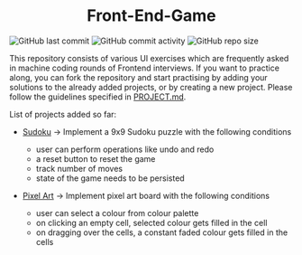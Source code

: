 <h1 align="center">Front-End-Game</h1>

![GitHub last commit](https://img.shields.io/github/last-commit/demondaddy22/front-end-game?color=%23445397&style=for-the-badge)
![GitHub commit activity](https://img.shields.io/github/commit-activity/m/demondaddy22/front-end-game?color=%23DD2266&style=for-the-badge)
![GitHub repo size](https://img.shields.io/github/repo-size/demondaddy22/front-end-game?color=%235EB2AA&style=for-the-badge)

This repository consists of various UI exercises which are frequently asked in machine coding rounds of Frontend interviews. If you want to practice along, you can fork the repository and start practising by adding your solutions to the already added projects, or by creating a new project. Please follow the guidelines specified in [PROJECT.md](/docs/PROJECT.md).

List of projects added so far:

- [Sudoku](/src/Sudoku) -> Implement a 9x9 Sudoku puzzle with the following conditions

  - user can perform operations like undo and redo
  - a reset button to reset the game
  - track number of moves
  - state of the game needs to be persisted

- [Pixel Art](/src/PixelArt) -> Implement pixel art board with the following conditions

  - user can select a colour from colour palette
  - on clicking an empty cell, selected colour gets filled in the cell
  - on dragging over the cells, a constant faded colour gets filled in the cells
